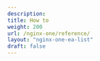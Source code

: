 ```yaml
---
description:
title: How to
weight: 200
url: /nginx-one/reference/
layout: "nginx-one-ea-list"
draft: false
---
```

